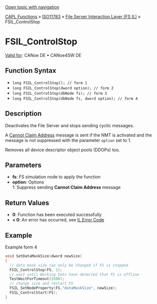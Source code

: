 [Open topic with navigation](../../../../../../CANoeDEFamily.htm#Topics/CAPLFunctions/ISO11783/ISOInteractionLayerFS/Functions/CAPLfunctionIso11783FSILControlStop.md)

[CAPL Functions](../../../CAPLfunctions.md) » [ISO11783](../../CAPLfunctionsISO11783Overview.md) » [File Server Interaction Layer (FS IL)](../CAPLfunctionsISOILFSOverview.md) » FSIL_ControlStop

# FSIL_ControlStop

[Valid for](../../../../Shared/FeatureAvailability.md):  CANoe DE • CANoe4SW DE

## Function Syntax

- `long FSIL_ControlStop(); // form 1`
- `long FSIL_ControlStop(dword option); // form 2`
- `long FSIL_ControlStop(dbNode fs); // form 3`
- `long FSIL_ControlStop(dbNode fs, dword option); // form 4`

## Description

Deactivates the File Server and stops sending cyclic messages.

A [Cannot Claim Address](../../../../CANoeCANalyzer/J1939/j1939basics/j1939NMT.md) message is sent if the NMT is activated and the message is not suppressed with the parameter `option` set to 1.

Removes all device descriptor object pools (DDOPs) too.

## Parameters

- **fs**: FS simulation node to apply the function
- **option**: Options  
  1: Suppress sending **Cannot Claim Address** message

## Return Values

- **0**: Function has been executed successfully
- **< 0**: An error has occurred, see [IL Error Code](../../../CAPLfunctionsISOj1939ErrorCodes.md)

## Example

Example form 4

```c
void SetDataMaskSize(dword newSize)
{
  // data mask size can only be changed if FS is stopped
  FSIL_ControlStop(FS, 1);
  // wait until Working Sets have detected that FS is offline
  TestWaitForTimeout(3500);
  // change size and restart FS
  FSIL_SetNodeProperty(FS,"dataMaskSize", newSize);
  FSIL_ControlStart(FS);
}
```
